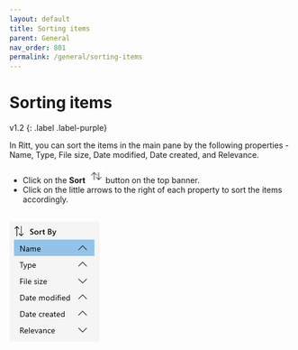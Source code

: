 ```yaml
---
layout: default
title: Sorting items
parent: General
nav_order: 801
permalink: /general/sorting-items
---
```


# Sorting items
v1.2
{: .label .label-purple}

In Ritt, you can sort the items in the main pane by the following properties - Name, Type, File size, Date modified, Date created, and Relevance.

- Click on the **Sort**<img src="../img/v1.2-PNG-Button-Sort.png" alt="Sort Button" width="30" style="padding: 0px 3px 0px 3px"/>button on the top banner.
- Click on the little arrows to the right of each property to sort the items accordingly. <br/><br/>

![Sort](../img/v1.2-PNG-Sort-By.png)